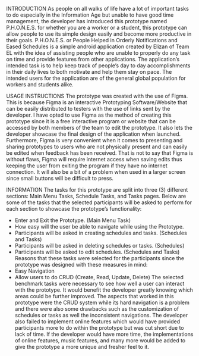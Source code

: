 INTRODUCTION
As people on all walks of life have a lot of important tasks to do especially in the Information Age but unable to have good time management, the developer has introduced this 
prototype named P.H.O.N.E.S. for whether you are a worker or a student, this prototype can allow people to use its simple design easily and become more productive in their goals.
P.H.O.N.E.S. or People Helped in Orderly Notifications and Eased Schedules is a simple android application created by Elizan of Team EL with the idea of assisting people who are 
unable to properly do any task on time and provide features from other applications. The application’s intended task is to help keep track of people’s day to day accomplishments 
in their daily lives to both motivate and help them stay on pace. The intended users for the application are of the general global population for workers and students alike.

USAGE INSTRUCTIONS
The prototype was created with the use of Figma. This is because Figma is an interactive Prototyping Software/Website that can be easily distributed to testers with the use of 
links sent by the developer. I have opted to use Figma as the method of creating this prototype since it is a free interactive program or website that can be accessed by both 
members of the team to edit the prototype. It also lets the developer showcase the final design of the application when launched. Furthermore, Figma is very convenient when it 
comes to presenting and sharing prototypes to users who are not physically present and can easily be edited when feedback has been received. That is not to say that Figma is 
without flaws, Figma will require internet access when saving edits thus keeping the user from exiting the program if they have no internet connection. It will also be a bit of 
a problem when used in a larger screen since small buttons will be difficult to press.

INFORMATION
The tasks for this prototype are split into three (3) different sections: Main Menu Tasks, Schedule Tasks, and Tasks pages. Below are some of the tasks that the selected 
participants will be asked to perform for each section to showcase the prototype’s functionality:
-	Enter and Exit the Prototype. (Main Menu Task)
-	How easy will the user be able to navigate while using the Prototype.
-	Participants will be asked in creating schedules and tasks. (Schedules and Tasks)
-	Participants will be asked in deleting schedules or tasks. (Schedules)
-	Participants will be asked to edit schedules. (Schedules and Tasks)
Reasons that these tasks were selected for the participants since the prototype was designed with these measures in mind:
-	Easy Navigation
-	Allow users to do CRUD (Create, Read, Update, Delete)
The selected benchmark tasks were necessary to see how well a user can interact with the prototype. It would benefit the developer greatly knowing which areas could be
further improved. The aspects that worked in this prototype were the CRUD system while its hard navigation is a problem and there were also some drawbacks such as the
customization of schedules or tasks as well the inconsistent navigations. The developer also failed to implement online features which would have provided participants more
to do within the prototype but was cut short due to lack of time. If the developer would have more time, the implementations of online features, music features, and many more
would be added to give the prototype a more unique and fresher feel to it.
